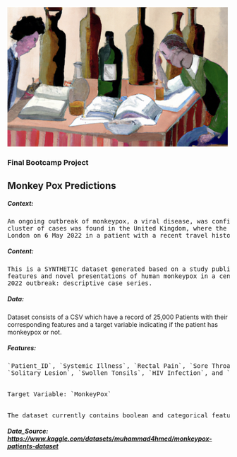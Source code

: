 <img width="500" src="https://github.com/OliverEves/mid_bootcamp_project/blob/main/Data/images/cover.png">


### Final Bootcamp Project

## Monkey Pox Predictions

##### Context:
<pre>
An ongoing outbreak of monkeypox, a viral disease, was confirmed in May 2022. The initial 
cluster of cases was found in the United Kingdom, where the first case was detected in 
London on 6 May 2022 in a patient with a recent travel history from Nigeria.
</pre>

##### Content:
<pre>
This is a SYNTHETIC dataset generated based on a study published by thebmj: Clinical 
features and novel presentations of human monkeypox in a central London centre during the 
2022 outbreak: descriptive case series.
</pre>

##### Data:
</pre>
Dataset consists of a CSV which have a record of 25,000 Patients with their corresponding 
features and a target variable indicating if the patient has monkeypox or not.
</pre>

##### Features:
<pre>
`Patient_ID`, `Systemic Illness`, `Rectal Pain`, `Sore Throat`, `Penile Oedema`, `Oral Lesions`, 
`Solitary Lesion`, `Swollen Tonsils`, `HIV Infection`, and `Sexually Transmitted Infection`
<br>
Target Variable: `MonkeyPox`
<br>
The dataset currently contains boolean and categorical features.
</pre>


##### Data_Source: https://www.kaggle.com/datasets/muhammad4hmed/monkeypox-patients-dataset